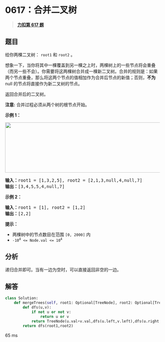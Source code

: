 # 0617：合并二叉树


> <u>**[力扣第 617 题](https://leetcode.cn/problems/merge-two-binary-trees/)**</u>

## 题目

<p>给你两棵二叉树： <code>root1</code> 和 <code>root2</code> 。</p>

<p>想象一下，当你将其中一棵覆盖到另一棵之上时，两棵树上的一些节点将会重叠（而另一些不会）。你需要将这两棵树合并成一棵新二叉树。合并的规则是：如果两个节点重叠，那么将这两个节点的值相加作为合并后节点的新值；否则，<strong>不为</strong> null 的节点将直接作为新二叉树的节点。</p>

<p>返回合并后的二叉树。</p>

<p><strong>注意:</strong> 合并过程必须从两个树的根节点开始。</p>



<p><strong>示例 1：</strong></p>
<img alt="" src="https://assets.leetcode.com/uploads/2021/02/05/merge.jpg" style="height: 163px; width: 600px;" />
<pre>
<strong>输入：</strong>root1 = [1,3,2,5], root2 = [2,1,3,null,4,null,7]
<strong>输出：</strong>[3,4,5,5,4,null,7]
</pre>

<p><strong>示例 2：</strong></p>

<pre>
<strong>输入：</strong>root1 = [1], root2 = [1,2]
<strong>输出：</strong>[2,2]
</pre>



<p><strong>提示：</strong></p>

<ul>
<li>两棵树中的节点数目在范围 <code>[0, 2000]</code> 内</li>
<li><code>-10<sup>4</sup> &lt;= Node.val &lt;= 10<sup>4</sup></code></li>
</ul>




## 分析

递归合并即可。当有一边为空时，可以直接返回非空的一边。

## 解答

```python
class Solution:
    def mergeTrees(self, root1: Optional[TreeNode], root2: Optional[TreeNode]) -> Optional[TreeNode]:
        def dfs(u,v):
            if not u or not v:
                return u or v
            return TreeNode(u.val+v.val,dfs(u.left,v.left),dfs(u.right,v.right))
        return dfs(root1,root2)
```
65 ms

